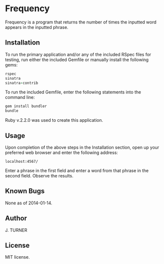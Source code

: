 Frequency
======================

Frequency is a program that returns the number of times
the inputted word appears in the inputted phrase.

Installation
------------

To run the primary application and/or any of the included
RSpec files for testing, run either the included Gemfile
or manually install the following gems:

```ruby
rspec
sinatra
sinatra-contrib
```

To run the included Gemfile, enter the following statements into
the command line:
```ruby
gem install bundler
bundle
```

Ruby v.2.2.0 was used to create this application.

Usage
-----

Upon completion of the above steps in the Installation section,
open up your preferred web browser and enter the following address:

```url
localhost:4567/
```

Enter a phrase in the first field and enter a word
from that phrase in the second field. Observe the results.

Known Bugs
----------

None as of 2014-01-14.

Author
------

J. TURNER

License
-------

MIT license.
